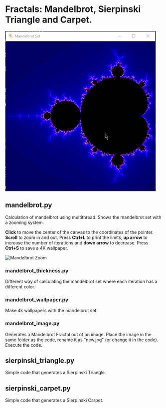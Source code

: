 # Fractals: Mandelbrot, Sierpinski Triangle and Carpet.

![Mandelbrot exploration](demo.gif)

## mandelbrot.py

  Calculation of mandelbrot using multithread. Shows the mandelbrot set with a zooming system.
  
  **Click** to move the center of the canvas to the coordinates of the pointer.
  **Scroll** to zoom in and out.
  Press **Ctrl+L** to print the limits, **up arrow** to increase the number of iterations and **down arrow** to decrease.
  Press **Ctrl+S** to save a 4K wallpaper.


![Mandelbrot Zoom](movie10.gif)

### mandelbrot_thickness.py

  Different way of calculating the mandelbrot set where each iteration has a different color.
  
### mandelbrot_wallpaper.py

  Make 4k wallpapers with the mandelbrot set.
  
### mandelbrot_image.py
  Generates a Mandelbrot Fractal out of an image.
  Place the image in the same folder as the code, rename it as "new.jpg" (or change it in the code). Execute the code.
  
## sierpinski_triangle.py

  Simple code that generates a Sierpinski Triangle.
  
## sierpinski_carpet.py

  Simple code that generates a Sierpinski Carpet.
  
